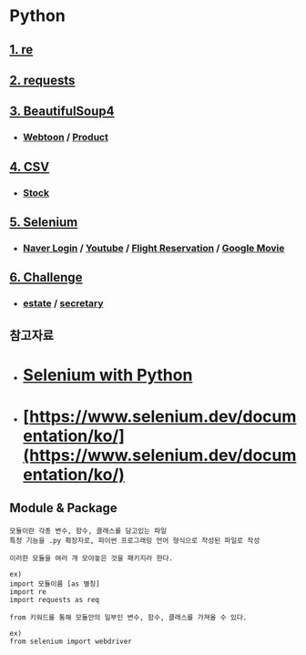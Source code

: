# Python

## [1.  re](./re)

## [2.  requests](./requests)

## [3.  BeautifulSoup4](./BeautifulSoup4)
* ### [Webtoon](./webtoon) / [Product](./product)

## [4.  CSV](./csv)
* ### [Stock](./csv/csv_stock.py)

## [5.  Selenium](./selenium)
* ### [Naver Login](./selenium/naver_login.py) / [Youtube](./selenium/brave_girls_youtube.py) / [Flight Reservation](./selenium/flight_reservation.py) / [Google Movie](./selenium/google_movie.py)

## [6.  Challenge](./challenge)
* ### [estate](./challenge/estate.py) / [secretary](./challenge/secretary.py)

## 참고자료
* # [Selenium with Python](https://selenium-python.readthedocs.io/)
* # [https://www.selenium.dev/documentation/ko/](https://www.selenium.dev/documentation/ko/)

## Module & Package

    모듈이란 각종 변수, 함수, 클래스를 담고있는 파일
    특정 기능을 .py 확장자로, 파이썬 프로그래밍 언어 형식으로 작성된 파일로 작성

    이러한 모듈을 여러 개 모아놓은 것을 패키지라 한다.

    ex)
    import 모듈이름 [as 별칭]
    import re
    import requests as req
    
    from 키워드를 통해 모듈안의 일부인 변수, 함수, 클래스를 가져올 수 있다.

    ex)
    from selenium import webdriver
